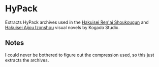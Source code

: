 # HyPack

Extracts HyPack archives used in the [Hakuisei Ren'ai Shoukougun](http://www.kogado.com/sw/contents/shimarisu/shirokoi/) and [Hakuisei Aijou Izonshou](http://hakuai.kogado.com/) visual novels by Kogado Studio.

## Notes

I could never be bothered to figure out the compression used, so this just extracts the archives.